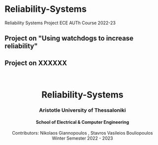 # Reliability-Systems



Reliability Systems Project ECE AUTh Course 2022-23
## Project on "Using watchdogs to increase reliability"   

## Project on XXXXXX


<br />
<div align="center">
  <h1 align="center"> Reliability-Systems</h1>
  <h3 align="center">Aristotle University of Thessaloniki</h3>
  <h4 align="center">School of Electrical & Computer Engineering</h4>
  <p align="center">
    Contributors: Nikolaos Giannopoulos , Stavros Vasileios Bouliopoulos
    <br />
    Winter Semester 2022 - 2023
    <br />
    <br />
  </p>
</div>
<br />
